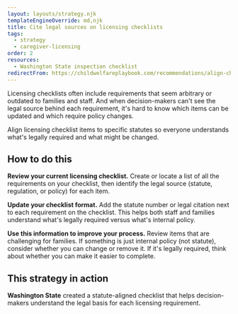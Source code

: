 ```yaml
---
layout: layouts/strategy.njk
templateEngineOverride: md,njk
title: Cite legal sources on licensing checklists
tags:
  - strategy
  - caregiver-licensing
order: 2
resources:
  - Washington State inspection checklist
redirectFrom: https://childwelfareplaybook.com/recommendations/align-checklists-to-statutes/
---
```

Licensing checklists often include requirements that seem arbitrary or outdated to families and staff. And when decision-makers can't see the legal source behind each requirement, it's hard to know which items can be updated and which require policy changes.

Align licensing checklist items to specific statutes so everyone understands what's legally required and what might be changed.

## How to do this

**Review your current licensing checklist.** Create or locate a list of all the requirements on your checklist, then identify the legal source (statute, regulation, or policy) for each item.

**Update your checklist format.** Add the statute number or legal citation next to each requirement on the checklist. This helps both staff and families understand what's legally required versus what's internal policy.

**Use this information to improve your process.** Review items that are challenging for families. If something is just internal policy (not statute), consider whether you can change or remove it. If it's legally required, think about whether you can make it easier to complete.

## This strategy in action

**Washington State** created a statute-aligned checklist that helps decision-makers understand the legal basis for each licensing requirement.[](https://childwelfareplaybook.com/static/assets/10-183%20Foster%20Inspection%20Checklist.docx)
